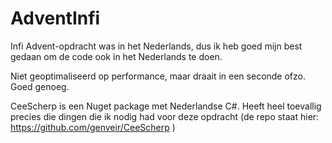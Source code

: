 # AdventInfi
Infi Advent-opdracht was in het Nederlands, dus ik heb goed mijn best gedaan om de code ook in het Nederlands te doen.

Niet geoptimaliseerd op performance, maar draait in een seconde ofzo. Goed genoeg.

CeeScherp is een Nuget package met Nederlandse C#. Heeft heel toevallig precies die dingen die ik nodig had voor deze opdracht (de repo staat hier: https://github.com/genveir/CeeScherp )
